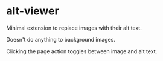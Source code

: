 alt-viewer
======================

Minimal extension to replace images with their alt text.

Doesn't do anything to background images.

Clicking the page action toggles between image and alt text.
